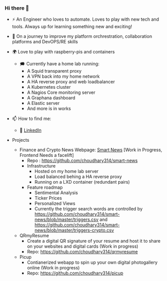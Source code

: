 ### Hi there 👋

- :zap: An Engineer who loves to automate. Loves to play with new tech and tools. Always up for learning something new and exciting! 
- 🌱 On a journey to improve my platform orchrestration, collaboration platforms and DevOPS/RE skills
- :earth_africa: Love to play with raspberry-pis and containers
  - :right_anger_bubble: Currently have a home lab running:
    - A Squid transparent proxy
    - A VPN back into my home network
    - A HA reverse proxy and web loadbalancer
    - A Kubernetes cluster
    - A Nagios Core monitoring server
    - A Graphana dashboard
    - A Elastic server
    - And more is in works

- 📫 How to find me: 
  - :office: [LinkedIn](https://www.linkedin.com/in/tarunchoudhary7/)

- Projects
  - Finance and Crypto News Webpage: [Smart News](https://news.vatave.com) [Work in Progress, Frontend Needs a facelift]
    - Repo : https://github.com/choudhary314/smart-news 
    - Infrastructure
      - Hosted on my home lab server
      - Load balanced behing a HA reverse proxy
      - Running on a LXD container (redundant pairs)
    - Feature roadmap
      - Sentimental Analysis
      - Ticker Prices
      - Personalized Views
      - Currently the trigger search words are controlled by https://github.com/choudhary314/smart-news/blob/master/triggers.csv and https://github.com/choudhary314/smart-news/blob/master/triggers-crypto.csv
  - QRmyResume
    - Create a digital QR signature of your resume and host it to share on your websites and digital cards (Work in progress)
    - Repo: https://github.com/choudhary314/qrmyresume 
  - Picup
    - Contianerized webapp to spin up your own digital photogallery online (Work in progress)
    - Repo: https://github.com/choudhary314/picup
